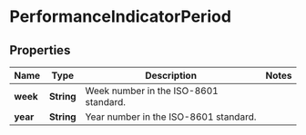 # PerformanceIndicatorPeriod

## Properties

 Name     | Type       | Description                           | Notes 
----------|------------|---------------------------------------|-------
 **week** | **String** | Week number in the ISO-8601 standard. |
 **year** | **String** | Year number in the ISO-8601 standard. | 




